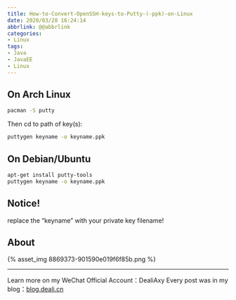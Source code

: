 ```yaml
---
title: How-to-Convert-OpenSSH-keys-to-Putty-(-ppk)-on-Linux
date: 2020/03/28 16:24:14
abbrlink: @@abbrlink
categories:
- Linux
tags:
- Java
- JavaEE
- Linux
---
```

## On Arch Linux
```bash
pacman -S putty
```
Then cd to path of key(s):
```bash
puttygen keyname -o keyname.ppk
```

## On Debian/Ubuntu
```bash
apt-get install putty-tools
puttygen keyname -o keyname.ppk
```

## Notice!
replace the “keyname” with your private key filename!


## About
{% asset_img 8869373-901590e019f6f85b.png %}

---------------
Learn more on my WeChat Official Account：DealiAxy
Every post was in my blog：[blog.deali.cn](http://blog.deali.cn)

